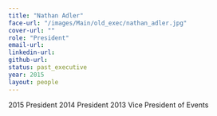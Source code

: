 ```yaml
---
title: "Nathan Adler"
face-url: "/images/Main/old_exec/nathan_adler.jpg"
cover-url: ""
role: "President"
email-url:
linkedin-url:
github-url:
status: past_executive
year: 2015
layout: people
---
```


2015 President
2014 President
2013 Vice President of Events
